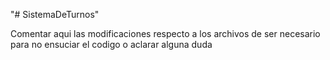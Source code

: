 "# SistemaDeTurnos" 

Comentar aqui las modificaciones respecto a los archivos de ser necesario para no ensuciar el codigo o aclarar alguna duda
